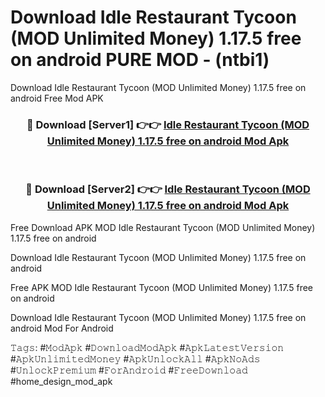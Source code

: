 # Download Idle Restaurant Tycoon (MOD Unlimited Money) 1.17.5 free on android PURE MOD - (ntbi1)
Download Idle Restaurant Tycoon (MOD Unlimited Money) 1.17.5 free on android Free Mod APK

<div align="center">
<h3>🔴 Download [Server1] 👉👉 <a href="https://apk-comot.site?title=Idle_Restaurant_Tycoon_(MOD_Unlimited_Money)_1.17.5_free_on_android">Idle Restaurant Tycoon (MOD Unlimited Money) 1.17.5 free on android Mod Apk</a></h3><br>

<h3>🔴 Download [Server2] 👉👉 <a href="https://apk-comot.site?title=Idle_Restaurant_Tycoon_(MOD_Unlimited_Money)_1.17.5_free_on_android">Idle Restaurant Tycoon (MOD Unlimited Money) 1.17.5 free on android Mod Apk</a></h3>
</div>


Free Download APK MOD Idle Restaurant Tycoon (MOD Unlimited Money) 1.17.5 free on android

Download Idle Restaurant Tycoon (MOD Unlimited Money) 1.17.5 free on android 

Free APK MOD Idle Restaurant Tycoon (MOD Unlimited Money) 1.17.5 free on android 

Download Idle Restaurant Tycoon (MOD Unlimited Money) 1.17.5 free on android Mod For Android

𝚃𝚊𝚐𝚜: #𝙼𝚘𝚍𝙰𝚙𝚔 #𝙳𝚘𝚠𝚗𝚕𝚘𝚊𝚍𝙼𝚘𝚍𝙰𝚙𝚔 #𝙰𝚙𝚔𝙻𝚊𝚝𝚎𝚜𝚝𝚅𝚎𝚛𝚜𝚒𝚘𝚗 #𝙰𝚙𝚔𝚄𝚗𝚕𝚒𝚖𝚒𝚝𝚎𝚍𝙼𝚘𝚗𝚎𝚢 #𝙰𝚙𝚔𝚄𝚗𝚕𝚘𝚌𝚔𝙰𝚕𝚕 #𝙰𝚙𝚔𝙽𝚘𝙰𝚍𝚜 #𝚄𝚗𝚕𝚘𝚌𝚔𝙿𝚛𝚎𝚖𝚒𝚞𝚖 #𝙵𝚘𝚛𝙰𝚗𝚍𝚛𝚘𝚒𝚍 #𝙵𝚛𝚎𝚎𝙳𝚘𝚠𝚗𝚕𝚘𝚊𝚍 #home_design_mod_apk